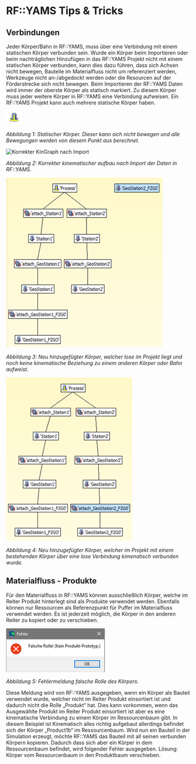 # RF::YAMS Tips & Tricks

## Verbindungen

Jeder Körper/Bahn in RF::YAMS, muss über eine Verbindung mit einem statischen Körper verbunden sein. Wurde ein Körper beim Importieren oder beim nachträglichen Hinzufügen in das RF::YAMS Projekt nicht mit einem statischen Körper verbunden, kann dies dazu führen, dass sich Achsen nicht bewegen, Bauteile im Materialfluss nicht um referenziert werden, Werkzeuge nicht an-/abgedockt werden oder die Resourcen auf der Förderstrecke sich nicht bewegen. 
Beim Importieren der RF::YAMS Daten wird immer der oberste Körper als statisch markiert. Zu diesem Körper muss jeder weitere Körper in RF::YAMS eine Verbindung aufweisen. Ein RF::YAMS Projekt kann auch mehrere statische Körper haben.

![Statischer Körper](pictures/staticBody.png)

_Abbildung 1: Statischer Körper. Dieser kann sich nicht bewegen und alle Bewegungen werden von diesem Punkt aus berechnet._

![Korrekter  KinGraph nach Import](pictures/vollständigerKinematikgraph.png)

_Abbildung 2: Korrekter kinematischer aufbau nach Import der Daten in RF::YAMS._

![Neuer Body](pictures/nachträglichHinzugefügterBodyLose.png)

_Abbildung 3: Neu hinzugefügter Körper, welcher lose im Projekt liegt und noch keine kinematische Beziehung zu einem anderen Körper oder Bahn aufweist._

![Neuer Body verbunden](pictures/nachträglichHinzugefügterBodyVerbunden.png)

_Abbildung 4: Neu hinzugefügter Körper, welcher im Projekt mit einem bestehenden Körper über eine lose Verbindung kimenatisch verbunden wurde._

## Materialfluss - Produkte

Für den Materialfluss in RF::YAMS können ausschließlich Körper, welche im Reiter Produkt hinterlegt sind als Produkte verwendet werden. Ebenfalls können nur Ressourcen als Referenzpunkt für Puffer im Materialfluss verwendet werden. Es ist jederzeit möglich, die Körper in den anderen Reiter zu kopiert oder zu verschieben.

![Fehlermeldung Falsche Rolle](pictures/FehlermeldungFalscheRolle.png)

_Abbildung 5: Fehlermeldung falsche Rolle des Körpers._

Diese Meldung wird von RF::YAMS ausgegeben, wenn ein Körper als Bauteil verwendet wurde, welcher nicht im Reiter Produkt einsortiert ist und dadurch nicht die Rolle „Produkt“ hat.
Dies kann vorkommen, wenn das Ausgewählte Produkt im Reiter Produkt einsortiert ist aber es eine kinematische Verbindung zu einem Körper im Ressourcenbaum gibt.
In diesem Beispiel ist Kinematisch alles richtig aufgebaut allerdings befindet sich der Körper „Product1b“ im Ressourcenbaum.
Wird nun ein Bauteil in der Simulation erzeugt, möchte RF::YAMS das Bauteil mit all seinen verbunden Körpern kopieren. Dadurch dass sich aber ein Körper in dem Ressourcenbaum befindet, wird folgender Fehler ausgegeben.
Lösung: Körper vom Ressourcenbaum in den Produktbaum verschieben.
